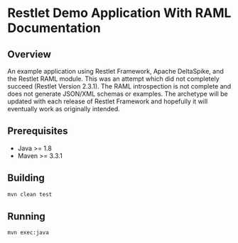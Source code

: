 Restlet Demo Application With RAML Documentation
================================================

Overview
--------

An example application using Restlet Framework, Apache DeltaSpike, and the Restlet RAML module. This was an attempt
which did not completely succeed (Restlet Version 2.3.1). The RAML introspection is not complete and does not generate 
JSON/XML schemas or examples. The archetype will be updated with each release of Restlet Framework and hopefully it
will eventually work as originally intended.


Prerequisites
-------------
* Java >= 1.8
* Maven >= 3.3.1

Building
--------

```bash
mvn clean test
```

Running
-------

```bash
mvn exec:java
```